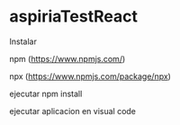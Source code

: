 # aspiriaTestReact

Instalar

npm (https://www.npmjs.com/)

npx (https://www.npmjs.com/package/npx)

ejecutar npm install

ejecutar aplicacion en visual code
